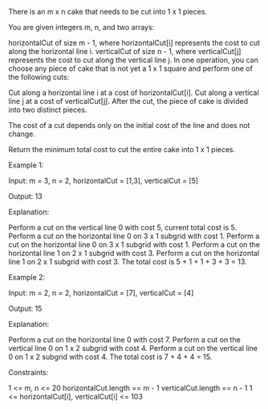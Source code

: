 There is an m x n cake that needs to be cut into 1 x 1 pieces.

You are given integers m, n, and two arrays:

horizontalCut of size m - 1, where horizontalCut[i] represents the cost to cut along the horizontal line i.
verticalCut of size n - 1, where verticalCut[j] represents the cost to cut along the vertical line j.
In one operation, you can choose any piece of cake that is not yet a 1 x 1 square and perform one of the following cuts:

Cut along a horizontal line i at a cost of horizontalCut[i].
Cut along a vertical line j at a cost of verticalCut[j].
After the cut, the piece of cake is divided into two distinct pieces.

The cost of a cut depends only on the initial cost of the line and does not change.

Return the minimum total cost to cut the entire cake into 1 x 1 pieces.

 

Example 1:

Input: m = 3, n = 2, horizontalCut = [1,3], verticalCut = [5]

Output: 13

Explanation:



Perform a cut on the vertical line 0 with cost 5, current total cost is 5.
Perform a cut on the horizontal line 0 on 3 x 1 subgrid with cost 1.
Perform a cut on the horizontal line 0 on 3 x 1 subgrid with cost 1.
Perform a cut on the horizontal line 1 on 2 x 1 subgrid with cost 3.
Perform a cut on the horizontal line 1 on 2 x 1 subgrid with cost 3.
The total cost is 5 + 1 + 1 + 3 + 3 = 13.

Example 2:

Input: m = 2, n = 2, horizontalCut = [7], verticalCut = [4]

Output: 15

Explanation:

Perform a cut on the horizontal line 0 with cost 7.
Perform a cut on the vertical line 0 on 1 x 2 subgrid with cost 4.
Perform a cut on the vertical line 0 on 1 x 2 subgrid with cost 4.
The total cost is 7 + 4 + 4 = 15.

 

Constraints:

1 <= m, n <= 20
horizontalCut.length == m - 1
verticalCut.length == n - 1
1 <= horizontalCut[i], verticalCut[i] <= 103